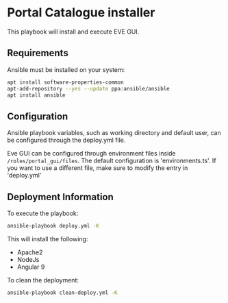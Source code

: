 # Portal Catalogue installer

This playbook will install and execute EVE GUI.

## Requirements

Ansible must be installed on your system:

```sh
apt install software-properties-common
apt-add-repository --yes --update ppa:ansible/ansible
apt install ansible
```

## Configuration

Ansible playbook variables, such as working directory and default user, can be configured through the deploy.yml file.

Eve GUI can be configured through environment files inside `/roles/portal_gui/files`.
The default configuration is 'environments.ts'.
If you want to use a different file, make sure to modify the entry in 'deploy.yml'

## Deployment Information

To execute the playbook:

```sh
ansible-playbook deploy.yml -K
```

This will install the following:
- Apache2
- NodeJs
- Angular 9

To clean the deployment:

```sh
ansible-playbook clean-deploy.yml -K
```